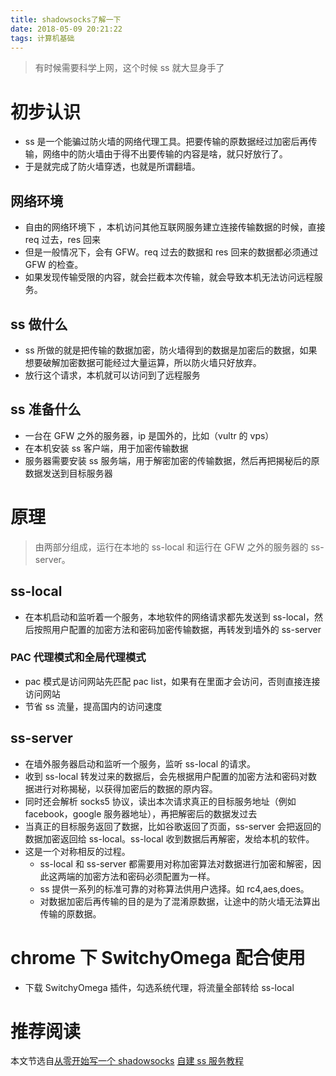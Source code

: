 ```yaml
---
title: shadowsocks了解一下
date: 2018-05-09 20:21:22
tags: 计算机基础
---
```


> 有时候需要科学上网，这个时候 ss 就大显身手了

# 初步认识

* ss 是一个能骗过防火墙的网络代理工具。把要传输的原数据经过加密后再传输，网络中的防火墙由于得不出要传输的内容是啥，就只好放行了。
* 于是就完成了防火墙穿透，也就是所谓翻墙。

## 网络环境

* 自由的网络环境下 ，本机访问其他互联网服务建立连接传输数据的时候，直接 req 过去，res 回来
* 但是一般情况下，会有 GFW。req 过去的数据和 res 回来的数据都必须通过 GFW 的检查。
* 如果发现传输受限的内容，就会拦截本次传输，就会导致本机无法访问远程服务。

## ss 做什么

* ss 所做的就是把传输的数据加密，防火墙得到的数据是加密后的数据，如果想要破解加密数据可能经过大量运算，所以防火墙只好放弃。
* 放行这个请求，本机就可以访问到了远程服务

## ss 准备什么

* 一台在 GFW 之外的服务器，ip 是国外的，比如（vultr 的 vps）
* 在本机安装 ss 客户端，用于加密传输数据
* 服务器需要安装 ss 服务端，用于解密加密的传输数据，然后再把揭秘后的原数据发送到目标服务器

# 原理

> 由两部分组成，运行在本地的 ss-local 和运行在 GFW 之外的服务器的 ss-server。

## ss-local

* 在本机启动和监听着一个服务，本地软件的网络请求都先发送到 ss-local，然后按照用户配置的加密方法和密码加密传输数据，再转发到墙外的 ss-server

### PAC 代理模式和全局代理模式

* pac 模式是访问网站先匹配 pac list，如果有在里面才会访问，否则直接连接访问网站
* 节省 ss 流量，提高国内的访问速度

## ss-server

* 在墙外服务器启动和监听一个服务，监听 ss-local 的请求。
* 收到 ss-local 转发过来的数据后，会先根据用户配置的加密方法和密码对数据进行对称揭秘，以获得加密后的数据的原内容。
* 同时还会解析 socks5 协议，读出本次请求真正的目标服务地址（例如 facebook，google 服务器地址），再把解密后的数据发过去
* 当真正的目标服务返回了数据，比如谷歌返回了页面，ss-server 会把返回的数据加密返回给 ss-local。ss-local 收到数据后再解密，发给本机的软件。
* 这是一个对称相反的过程。
  * ss-local 和 ss-server 都需要用对称加密算法对数据进行加密和解密，因此这两端的加密方法和密码必须配置为一样。
  * ss 提供一系列的标准可靠的对称算法供用户选择。如 rc4,aes,does。
  * 对数据加密后再传输的目的是为了混淆原数据，让途中的防火墙无法算出传输的原数据。

# chrome 下 SwitchyOmega 配合使用

* 下载 SwitchyOmega 插件，勾选系统代理，将流量全部转给 ss-local

# 推荐阅读

本文节选自[从零开始写一个 shadowsocks](https://segmentfault.com/a/1190000011862912)
[自建 ss 服务教程](https://github.com/Austin9999/new-pac/wiki/%E8%87%AA%E5%BB%BAss%E6%9C%8D%E5%8A%A1%E5%99%A8%E6%95%99%E7%A8%8B)

